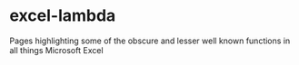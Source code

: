 # excel-lambda
Pages highlighting some of the obscure and lesser well known functions in all things Microsoft Excel
